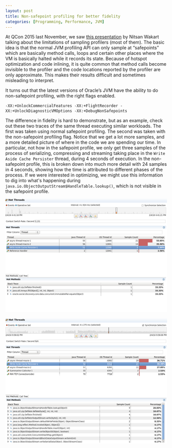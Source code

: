 ```yaml
---
layout: post
title: Non-safepoint profiling for better fidelity
categories: [Programming, Performance, JVM]
---
```


At QCon 2015 last November, we saw [this presentation](http://www.infoq.com/presentations/profilers-hotspots-bottlenecks) by Nitsan Wakart talking about the limitations of sampling profilers (most of them).  The basic idea is that the normal JVM profiling API can only sample at “safepoints” which are basically method calls, loops and certain other places where the VM is basically halted while it records its state.  Because of hotspot optimization and code inlining, it is quite common that method calls become invisible to the profiler and the code locations reported by the profiler are only approximate.  This makes their results difficult and sometimes misleading to interpret.

It turns out that the latest versions of Oracle’s JVM have the ability to do non-safepoint profiling, with the right flags enabled.

```
-XX:+UnlockCommercialFeatures -XX:+FlightRecorder -XX:+UnlockDiagnosticVMOptions -XX:+DebugNonSafepoints
```

The difference in fidelity is hard to demonstrate, but as an example, check out these two traces of the same thread executing similar workloads.  The first was taken using normal safepoint profiling.  The second was taken with the non-safepoint profiling flag.  Notice that we get a lot more samples, and a more detailed picture of where in the code we are spending our time.  In particular, not how in the safepoint profile, we only get three samples of the process of serializing, compressing and streaming taking place in the `Write Aside Cache Persister` thread, during 4 seconds of execution.  In the non-safepoint profile, this is broken down into much more detail with 24 samples in 4 seconds, showing how the time is attributed to different phases of the process.  If we were interested in optimizing, we might use this information to dig into what's happening during `java.io.ObjectOutputStream$HandleTable.lookup()`, which is not visible in the safepoint profile.

![Safepoint Profile](/images/safepoint-profile.png)

![Non-Safepoint Profile](/images/non-safepoint-profile.png)
